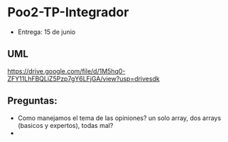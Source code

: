 # Poo2-TP-Integrador

- Entrega: 15 de junio

## UML

https://drive.google.com/file/d/1M5hq0-ZFY11LhFBQLiZ5Pzp7gY6LFjGA/view?usp=drivesdk

## Preguntas:

- Como manejamos el tema de las opiniones? un solo array, dos arrays (basicos y expertos), todas mal?
- 
